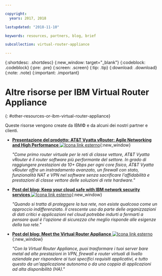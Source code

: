 ```yaml
---

copyright:
  years: 2017, 2018

lastupdated: "2018-11-10"

keywords: resources, partners, blog, brief

subcollection: virtual-router-appliance

---
```


{:shortdesc: .shortdesc}
{:new_window: target="_blank"}
{:codeblock: .codeblock}
{:pre: .pre}
{:screen: .screen}
{:tip: .tip}
{:download: .download}
{:note: .note}
{:important: .important}

# Altre risorse per IBM Virtual Router Appliance
{: #other-resources-or-ibm-virtual-router-appliance}

Queste risorse vengono create da IBM© e da alcuni dei nostri partner e clienti.

* [**Presentazione del prodotto: AT&T Vyatta vRouter: Agile Networking and High Performance** ![Icona link esterno](../../icons/launch-glyph.svg "Icona link esterno")](https://public.dhe.ibm.com/cloud/bluemix/network/vra/final_vyatta_product_brief_june_2018_2.pdf){:new_window}

    *"Come primo router virtuale per le reti di classe vettore, AT&T Vyatta vRouter è il router software più performante del settore. In grado di raggiungere prestazioni da 10+ Gbps per ogni core fisico, AT&T Vyatta vRouter offre un instradamento avanzato, un firewall con stato, funzionalità NAT e VPN nel software senza sacrificare l'affidabilità e prestazioni di classe vettore delle soluzioni di rete hardware."*

* [**Post del blog: Keep your cloud safe with IBM network security services** ![Icona link esterno](../../icons/launch-glyph.svg "Icona link esterno")](https://www.ibm.com/blogs/bluemix/2017/09/keep-cloud-safe-ibm-network-security-services/){:new_window}

    *"Quando si tratta di proteggere la tua rete, non esiste qualcosa come un approccio indifferenziato. Il crescente uso da parte delle organizzazioni di dati critici e applicazioni nel cloud potrebbe indurti a fermarti a pensare qual è l'opzione di sicurezza che meglio risponde alle esigenze della tua rete."*

* [**Post del blog: Meet the Virtual Router Appliance** ![Icona link esterno](../../icons/launch-glyph.svg "Icona link esterno")](https://www.ibm.com/blogs/bluemix/2017/07/virtual-router-appliance/){:new_window}

    *"Con la Virtual Router Appliance, puoi trasformare i tuoi server bare metal ad alte prestazioni in VPN, firewall e router virtuali di livello aziendale per rispondere ai tuoi specifici requisiti applicativi, e tutto questo da un'applicazione autonoma o da una coppia di applicazioni ad alta disponibilità (HA)."*
